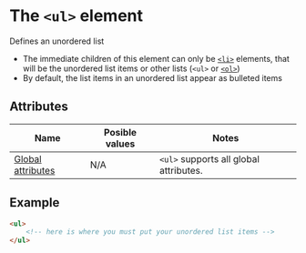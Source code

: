 # The `<ul>` element
Defines an unordered list

- The immediate children of this element can only be [`<li>`](li.md) elements, that will be the unordered list items or other lists (`<ul>` or [`<ol>`](ol.md))
- By default, the list items in an unordered list appear as bulleted items

## Attributes
| Name | Posible values | Notes |
|-|-|-|
| [Global attributes](../first-steps/global-attributes.md) | N/A | `<ul>` supports all global attributes. |

## Example
```html
<ul>
    <!-- here is where you must put your unordered list items -->
</ul>
```